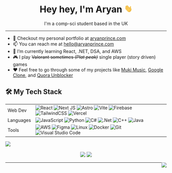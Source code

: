 <h1 align="center"> Hey hey, I'm Aryan <img src="https://raw.githubusercontent.com/aryanprince/aryanprince/main/assets/wave.gif" height="25px" width="25px"> </h1>

<!-- ABOUT ME -->
<p align="center"> I'm a comp-sci student based in the UK </p>

<hr>

- 🔭 Checkout my personal portfolio at [aryanprince.com](https://aryanprince.com)
- 📫 You can reach me at [hello@aryanprince.com](mailto:hello@aryanprince.com)
- 🌱 I’m currently learning React, .NET, DSA, and AWS
- 🎮 I play ~~Valorant sometimes _(Plat peak)_~~ single player (story driven) games
- ❤️ Feel free to go through some of my projects like [Muki Music](https://github.com/aryanprince/muki-music), [Google Clone](https://github.com/aryanprince/clone-google), and [Quora Unblocker](https://github.com/aryanprince/quora-unblocker)

<!-- TECH STACK LOGOS -->
## 🛠️ My Tech Stack 

|           |             |
|-----------|-------------|
| Web Dev   | ![React](https://img.shields.io/badge/react-000000.svg?style=for-the-badge&logo=react&logoColor=61dafb) ![Next JS](https://img.shields.io/badge/Next.js-black?style=for-the-badge&logo=next.js&logoColor=white) ![Astro](https://img.shields.io/badge/-Astro-000000?style=for-the-badge&logo=astro) ![Vite](https://img.shields.io/badge/vite-000000.svg?style=for-the-badge&logo=vite&logoColor=8975fe) ![Firebase](https://img.shields.io/badge/firebase-000000.svg?style=for-the-badge&logo=firebase) ![TailwindCSS](https://img.shields.io/badge/tailwind%20css-000000.svg?style=for-the-badge&logo=tailwind-css&logoColor=38b2ac) ![Vercel](https://img.shields.io/badge/vercel-%23000000.svg?style=for-the-badge&logo=vercel&logoColor=white) |
| Languages | ![JavaScript](https://img.shields.io/badge/javascript-000000.svg?style=for-the-badge&logo=javascript&logoColor=fcdc00) ![Python](https://img.shields.io/badge/python-000000?style=for-the-badge&logo=python&logoColor=f2c83f) ![C#](https://img.shields.io/badge/c%23-000000.svg?style=for-the-badge&logo=c-sharp&logoColor=239120) ![.Net](https://img.shields.io/badge/.NET-000000?style=for-the-badge&logo=.net&logoColor=c792ea) ![C++](https://img.shields.io/badge/c++-000000.svg?style=for-the-badge&logo=c%2B%2B&logoColor=005494) ![Java](https://img.shields.io/badge/java-000000.svg?style=for-the-badge&logo=java&logoColor=ed8b00) |
| Tools     | ![AWS](https://img.shields.io/badge/Amazon%20AWS-000000.svg?style=for-the-badge&logo=amazon-aws&logoColor=ea901d) ![Figma](https://img.shields.io/badge/figma-000000.svg?style=for-the-badge&logo=figma&logoColor=figma) ![Linux](https://img.shields.io/badge/Linux-000000?style=for-the-badge&logo=linux&logoColor=ffca28) ![Docker](https://img.shields.io/badge/docker-000000.svg?style=for-the-badge&logo=docker&logoColor=0db7ed) ![Git](https://img.shields.io/badge/git-000000.svg?style=for-the-badge&logo=git&logoColor=f05033) ![Visual Studio Code](https://img.shields.io/badge/VS%20Code-000000.svg?style=for-the-badge&logo=visual-studio-code&logoColor=0078d7)  |

<!-- OLD TECH STACK LOGOS 
## 🛠️ My Tech Stack 
<div>
  <a href="https://www.javascript.com/"><img src="https://cdn.jsdelivr.net/gh/devicons/devicon/icons/javascript/javascript-original.svg" title="JavaScript" alt="JavaScript" width="40" height="40"/></a>&nbsp;
  <a href="https://www.typescriptlang.org/"><img src="https://cdn.jsdelivr.net/gh/devicons/devicon/icons/typescript/typescript-original.svg" title="TypeScript" alt="TypeScript" width="40" height="40"/></a>&nbsp;
  <a href="https://reactjs.org/"><img src="https://cdn.jsdelivr.net/gh/devicons/devicon/icons/react/react-original.svg" title="React.js" alt="React.js" width="40" height="40"/></a>&nbsp;
  <a href="https://nextjs.org/"><img src="https://cdn.jsdelivr.net/gh/devicons/devicon/icons/nextjs/nextjs-original.svg" title="Next.js" alt="Next.js" width="40" height="40"/></a>&nbsp;
  <a href="https://firebase.google.com/"><img src="https://cdn.jsdelivr.net/gh/devicons/devicon/icons/firebase/firebase-plain.svg" title="Firebase" alt="Firebase" width="40" height="40"/></a>&nbsp;
  <a href="https://tailwindcss.com/"><img src="https://cdn.jsdelivr.net/gh/devicons/devicon/icons/tailwindcss/tailwindcss-plain.svg" title="Tailwind CSS" alt="Tailwind CSS" width="40" height="40"/></a>&nbsp;
  <a href="https://getbootstrap.com/"><img src="https://cdn.jsdelivr.net/gh/devicons/devicon/icons/bootstrap/bootstrap-original.svg" title="Bootstrap CSS" alt="Bootstrap CSS" width="40" height="40"/></a>&nbsp;
  &nbsp;&nbsp;&nbsp;&nbsp;&nbsp;&nbsp;&nbsp;&nbsp;
  <a href="https://www.python.org/"><img src="https://cdn.jsdelivr.net/gh/devicons/devicon/icons/python/python-original.svg" title="Python" alt="Python" width="40" height="40"/></a>&nbsp;
  <a href="https://www.java.com/"><img src="https://cdn.jsdelivr.net/gh/devicons/devicon/icons/java/java-original.svg" title="Java" alt="Java" width="40" height="40"/></a>&nbsp;
  <a href="https://cplusplus.com/"><img src="https://cdn.jsdelivr.net/gh/devicons/devicon/icons/cplusplus/cplusplus-original.svg" title="C++" alt="C++" width="40" height="40"/></a>&nbsp;
  <a href="https://learn.microsoft.com/en-us/dotnet/csharp/"><img src="https://cdn.jsdelivr.net/gh/devicons/devicon/icons/csharp/csharp-original.svg" title="C#" alt="C#" width="40" height="40"/></a>&nbsp;
  &nbsp;&nbsp;&nbsp;&nbsp;&nbsp;&nbsp;&nbsp;&nbsp;
  <a href="https://aws.amazon.com/"><img src="https://cdn.jsdelivr.net/gh/devicons/devicon/icons/amazonwebservices/amazonwebservices-original.svg" title="Amazon AWS" alt="Amazon AWS" width="40" height="40"/></a>&nbsp;
  <a href="https://ubuntu.com/"><img src="https://cdn.jsdelivr.net/gh/devicons/devicon/icons/linux/linux-original.svg" title="Linux" alt="Linux" width="40" height="40"/></a>&nbsp;
  <a href="https://www.docker.com/"><img src="https://cdn.jsdelivr.net/gh/devicons/devicon/icons/docker/docker-plain.svg" title="Docker" alt="Docker" width="40" height="40"/></a>&nbsp;
  <a href="https://git-scm.com/"><img src="https://cdn.jsdelivr.net/gh/devicons/devicon/icons/git/git-original.svg" title="Git" alt="Git" width="40" height="40"/></a>&nbsp;
</div>
-->

<!-- GITHUB STATS -->

<div>
<img src="https://github-readme-activity-graph.cyclic.app/graph?username=aryanprince&theme=material-palenight&bg_color=00000000&point=00000000&hide_border=true&custom_title=MY+GITHUB+STATSSSS...&area=true">
</div>
<p align="center">
  <a href="#"><img src="https://github-readme-stats.vercel.app/api?username=aryanprince&include_all_commits=true&count_private=true&&show_icons=true&theme=material-palenight" width="400"></a> 
  <a href="#"><img src="https://github-readme-streak-stats.herokuapp.com/?user=aryanprince&count_private=true&show_icons=true&theme=material-palenight" width="400"></a>
</p>

<!-- PREV GITHUB STATS
| <a href="https://github.com/aryanprince"><img align="center" src="https://github-readme-stats.vercel.app/api?username=aryanprince&hide=issues&count_private=true&show_icons=true&theme=material-palenight&hide_border=true" alt="Aryan's github stats" /></a> | <a href="https://github.com/aryanprince"><img align="center" src="https://github-readme-stats.vercel.app/api/top-langs/?username=aryanprince&layout=compact&theme=material-palenight&hide_border=true" /></a> |
| ------------- | ------------- |
 -->

<!-- PROFILE VIEWS BADGE -->
<img align="right" src="https://komarev.com/ghpvc/?username=aryanprince&color=b888da&style=for-the-badge" >
<hr>
